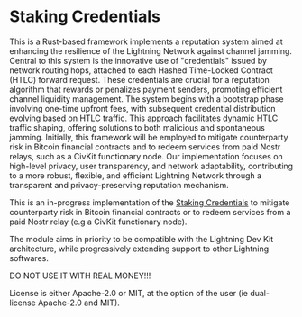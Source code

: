 Staking Credentials
===================

This is a Rust-based framework implements a reputation system aimed at enhancing the resilience of the Lightning Network against channel jamming. Central to this system is the innovative use of "credentials" issued by network routing hops, attached to each Hashed Time-Locked Contract (HTLC) forward request. These credentials are crucial for a reputation algorithm that rewards or penalizes payment senders, promoting efficient channel liquidity management. The system begins with a bootstrap phase involving one-time upfront fees, with subsequent credential distribution evolving based on HTLC traffic. This approach facilitates dynamic HTLC traffic shaping, offering solutions to both malicious and spontaneous jamming. Initially, this framework will be employed to mitigate counterparty risk in Bitcoin financial contracts and to redeem services from paid Nostr relays, such as a CivKit functionary node. Our implementation focuses on high-level privacy, user transparency, and network adaptability, contributing to a more robust, flexible, and efficient Lightning Network through a transparent and privacy-preserving reputation mechanism.

This is an in-progress implementation of the [Staking Credentials](https://lists.linuxfoundation.org/pipermail/lightning-dev/2022-November/003754.html) to mitigate counterparty risk in Bitcoin financial contracts or to redeem services
from a paid Nostr relay (e.g a CivKit functionary node).

The module aims in priority to be compatible with the Lightning Dev Kit architecture, while progressively extending support to other Lightning softwares.

DO NOT USE IT WITH REAL MONEY!!! 

License is either Apache-2.0 or MIT, at the option of the user (ie dual-license Apache-2.0 and MIT).
